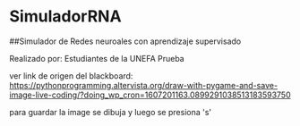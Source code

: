 # SimuladorRNA

##Simulador de Redes neuroales con aprendizaje supervisado

Realizado por:
Estudiantes de la UNEFA
Prueba

ver link de origen del blackboard:
https://pythonprogramming.altervista.org/draw-with-pygame-and-save-image-live-coding/?doing_wp_cron=1607201163.0899291038513183593750

para guardar la image se dibuja y luego se presiona 's'
